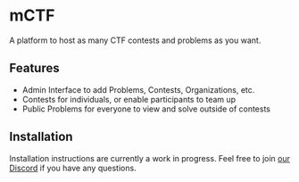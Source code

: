 mCTF
=====
A platform to host as many CTF contests and problems as you want.

## Features
- Admin Interface to add Problems, Contests, Organizations, etc.
- Contests for individuals, or enable participants to team up
- Public Problems for everyone to view and solve outside of contests

## Installation
Installation instructions are currently a work in progress. Feel free to join [our Discord](https://discord.gg/cXzz9eR) if you have any questions.
